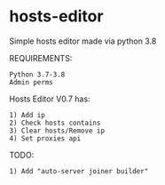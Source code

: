 # hosts-editor
Simple hosts editor made via python 3.8


REQUIREMENTS:
```
Python 3.7-3.8
Admin perms
```

Hosts Editor V0.7 has:
```
1) Add ip
2) Check hosts contains
3) Clear hosts/Remove ip
4) Set proxies api
```

TODO:
```
1) Add "auto-server joiner builder"
```
